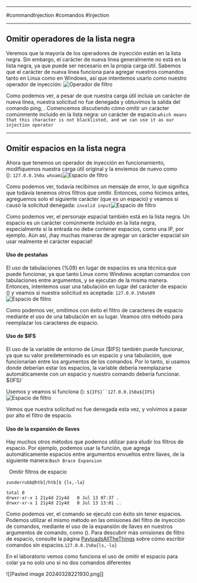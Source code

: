 ----------
#commandInjection #comandos #injection 

---------


## Omitir operadores de la lista negra

Veremos que la mayoría de los operadores de inyección están en la lista negra. Sin embargo, el carácter de nueva línea generalmente no está en la lista negra, ya que puede ser necesario en la propia carga útil. Sabemos que el carácter de nueva línea funciona para agregar nuestros comandos tanto en Linux como en Windows, así que intentemos usarlo como nuestro operador de inyección: ![Operador de filtro](https://academy.hackthebox.com/storage/modules/109/cmdinj_filters_operator.jpg)

Como podemos ver, a pesar de que nuestra carga útil incluía un carácter de nueva línea, nuestra solicitud no fue denegada y obtuvimos la salida del comando ping, . Comencemos discutiendo cómo omitir un carácter comúnmente incluido en la lista negra: un carácter de espacio.`which means that this character is not blacklisted, and we can use it as our injection operator`

---

## Omitir espacios en la lista negra

Ahora que tenemos un operador de inyección en funcionamiento, modifiquemos nuestra carga útil original y la enviemos de nuevo como (): `127.0.0.1%0a whoami`![Espacio de filtro](https://academy.hackthebox.com/storage/modules/109/cmdinj_filters_spaces_1.jpg)

Como podemos ver, todavía recibimos un mensaje de error, lo que significa que todavía tenemos otros filtros que omitir. Entonces, como hicimos antes, agreguemos solo el siguiente carácter (que es un espacio) y veamos si causó la solicitud denegada: `invalid input`![Espacio de filtro](https://academy.hackthebox.com/storage/modules/109/cmdinj_filters_spaces_2.jpg)

Como podemos ver, el personaje espacial también está en la lista negra. Un espacio es un carácter comúnmente incluido en la lista negra, especialmente si la entrada no debe contener espacios, como una IP, por ejemplo. Aún así, ¡hay muchas maneras de agregar un carácter espacial sin usar realmente el carácter espacial!

#### Uso de pestañas

El uso de tabulaciones (%09) en lugar de espacios es una técnica que puede funcionar, ya que tanto Linux como Windows aceptan comandos con tabulaciones entre argumentos, y se ejecutan de la misma manera. Entonces, intentemos usar una tabulación en lugar del carácter de espacio () y veamos si nuestra solicitud es aceptada: `127.0.0.1%0a%09`![Espacio de filtro](https://academy.hackthebox.com/storage/modules/109/cmdinj_filters_spaces_3.jpg)

Como podemos ver, omitimos con éxito el filtro de caracteres de espacio mediante el uso de una tabulación en su lugar. Veamos otro método para reemplazar los caracteres de espacio.

#### Uso de $IFS

El uso de la variable de entorno de Linux ($IFS) también puede funcionar, ya que su valor predeterminado es un espacio y una tabulación, que funcionarían entre los argumentos de los comandos. Por lo tanto, si usamos donde deberían estar los espacios, la variable debería reemplazarse automáticamente con un espacio y nuestro comando debería funcionar. ${IFS}`

Usemos y veamos si funciona (): `${IFS}``127.0.0.1%0a${IFS}`![Espacio de filtro](https://academy.hackthebox.com/storage/modules/109/cmdinj_filters_spaces_4.jpg)

Vemos que nuestra solicitud no fue denegada esta vez, y volvimos a pasar por alto el filtro de espacio.

#### Uso de la expansión de llaves

Hay muchos otros métodos que podemos utilizar para eludir los filtros de espacio. Por ejemplo, podemos usar la función, que agrega automáticamente espacios entre argumentos envueltos entre llaves, de la siguiente manera:`Bash Brace Expansion`

  Omitir filtros de espacio

```shell-session
zunderrubb@htb[/htb]$ {ls,-la}

total 0
drwxr-xr-x 1 21y4d 21y4d   0 Jul 13 07:37 .
drwxr-xr-x 1 21y4d 21y4d   0 Jul 13 13:01 ..
```

Como podemos ver, el comando se ejecutó con éxito sin tener espacios. Podemos utilizar el mismo método en las omisiones del filtro de inyección de comandos, mediante el uso de la expansión de llaves en nuestros argumentos de comando, como (). Para descubrir más omisiones de filtro de espacio, consulte la página [PayloadsAllTheThings](https://github.com/swisskyrepo/PayloadsAllTheThings/tree/master/Command%20Injection#bypass-without-space) sobre cómo escribir comandos sin espacios.`127.0.0.1%0a{ls,-la}`

En el laboratorio vemos como funciona el uso de omitir el espacio para colar ya no solo uno si no dos comandos diferentes

![[Pasted image 20240328221930.png]]